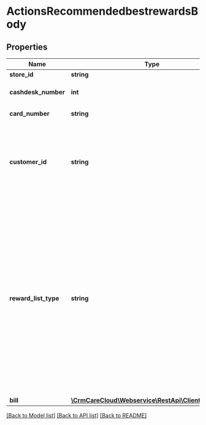 # ActionsRecommendedbestrewardsBody

## Properties
Name | Type | Description | Notes
------------ | ------------- | ------------- | -------------
**store_id** | **string** | ID of the store | 
**cashdesk_number** | **int** | Number of the cashdesk in store | 
**card_number** | **string** | Cusomer card number | [optional] 
**customer_id** | **string** | Id of the customer that made the purchase. You can search customers by plenty parameter in the resource customers | [optional] 
**reward_list_type** | **string** | Type of the rewards *Possible values: F - full (all manual rewards available and valid for the specific POS)/ C -condensed (only manual rewards corresponding to items on the bill - maxCount not equals zero)/ A - all rewards list including automatic apply this is only for the DATA CUBE* | 
**bill** | [**\CrmCareCloud\Webservice\RestApi\Client\Model\Bill**](Bill.md) |  | 

[[Back to Model list]](../../README.md#documentation-for-models) [[Back to API list]](../../README.md#documentation-for-api-endpoints) [[Back to README]](../../README.md)


